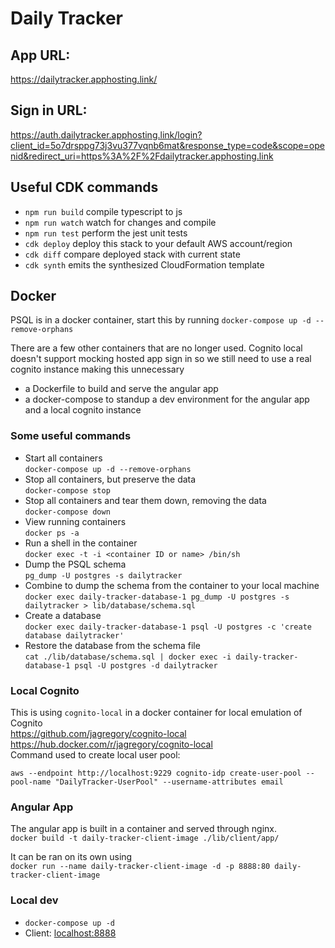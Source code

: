 # Daily Tracker

## App URL:
https://dailytracker.apphosting.link/

## Sign in URL:
https://auth.dailytracker.apphosting.link/login?client_id=5o7drsppg73j3vu377vqnb6mat&response_type=code&scope=openid&redirect_uri=https%3A%2F%2Fdailytracker.apphosting.link

## Useful CDK commands

* `npm run build`   compile typescript to js
* `npm run watch`   watch for changes and compile
* `npm run test`    perform the jest unit tests
* `cdk deploy`      deploy this stack to your default AWS account/region
* `cdk diff`        compare deployed stack with current state
* `cdk synth`       emits the synthesized CloudFormation template

## Docker
PSQL is in a docker container, start this by running `docker-compose up -d --remove-orphans`  

There are a few other containers that are no longer used. Cognito local doesn't support mocking hosted app sign in so we still need to use a real cognito instance making this unnecessary
* a Dockerfile to build and serve the angular app 
* a docker-compose to standup a dev environment for the angular app and a local cognito instance

### Some useful commands
- Start all containers  
`docker-compose up -d --remove-orphans`
- Stop all containers, but preserve the data  
`docker-compose stop`  
- Stop all containers and tear them down, removing the data  
`docker-compose down`  
- View running containers  
`docker ps -a`  
- Run a shell in the container  
`docker exec -t -i <container ID or name> /bin/sh`  
- Dump the PSQL schema  
`pg_dump -U postgres -s dailytracker`  
- Combine to dump the schema from the container to your local machine  
`docker exec daily-tracker-database-1 pg_dump -U postgres -s dailytracker > lib/database/schema.sql` 
- Create a database  
`docker exec daily-tracker-database-1 psql -U postgres -c 'create database dailytracker'`   
- Restore the database from the schema file  
`cat ./lib/database/schema.sql | docker exec -i daily-tracker-database-1 psql -U postgres -d dailytracker`  

### Local Cognito
This is using `cognito-local` in a docker container for local emulation of Cognito  
https://github.com/jagregory/cognito-local  
https://hub.docker.com/r/jagregory/cognito-local  
Command used to create local user pool:
```
aws --endpoint http://localhost:9229 cognito-idp create-user-pool --pool-name "DailyTracker-UserPool" --username-attributes email
```

### Angular App
The angular app is built in a container and served through nginx.  
`docker build -t daily-tracker-client-image ./lib/client/app/`  

It can be ran on its own using  
`docker run --name daily-tracker-client-image -d -p 8888:80 daily-tracker-client-image`  

### Local dev
* `docker-compose up -d`
* Client: [localhost:8888](http://localhost:8888)
